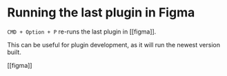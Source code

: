 # Running the last plugin in Figma

`CMD + Option + P` re-runs the last plugin in [[figma]].

This can be useful for plugin development, as it will run the newest version built.

[[figma]]